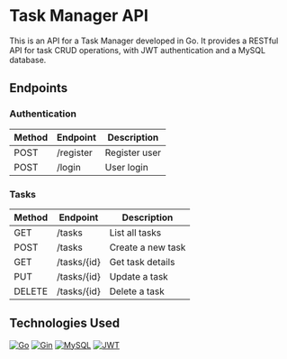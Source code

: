 # Task Manager API

This is an API for a Task Manager developed in Go. It provides a RESTful API for task CRUD operations, with JWT authentication and a MySQL database.

## Endpoints

### Authentication

| Method | Endpoint   | Description        |
|--------|------------|--------------------|
| POST   | /register  | Register user      |
| POST   | /login     | User login         |

### Tasks

| Method | Endpoint     | Description                   |
|--------|--------------|-------------------------------|
| GET    | /tasks       | List all tasks                |
| POST   | /tasks       | Create a new task             |
| GET    | /tasks/{id}  | Get task details              |
| PUT    | /tasks/{id}  | Update a task                 |
| DELETE | /tasks/{id}  | Delete a task                 |

## Technologies Used

[![Go](https://img.shields.io/badge/Go-00ADD8?style=for-the-badge&logo=go&logoColor=white)](https://golang.org/)
[![Gin](https://img.shields.io/badge/Gin-00ADD8?style=for-the-badge&logo=go&logoColor=white)](https://gin-gonic.com/)
[![MySQL](https://img.shields.io/badge/MySQL-4479A1?style=for-the-badge&logo=mysql&logoColor=white)](https://www.mysql.com/)
[![JWT](https://img.shields.io/badge/JWT-000000?style=for-the-badge&logo=JSON%20web%20tokens&logoColor=white)](https://jwt.io/)